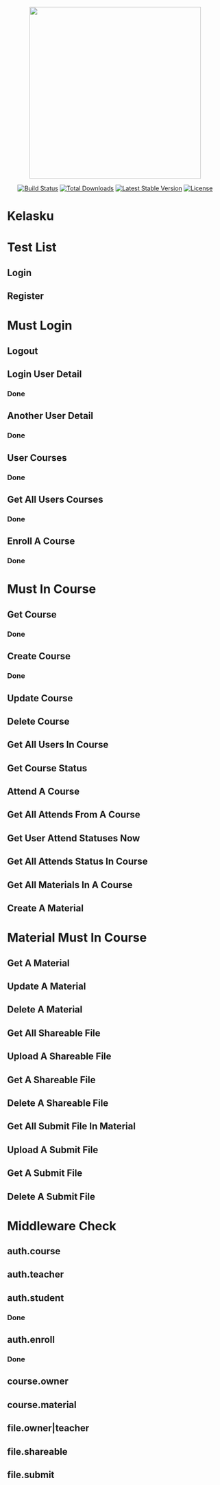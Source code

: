 <p align="center"><img src="https://res.cloudinary.com/dtfbvvkyp/image/upload/v1566331377/laravel-logolockup-cmyk-red.svg" width="400"></p>

<p align="center">
<a href="https://travis-ci.org/laravel/framework"><img src="https://travis-ci.org/laravel/framework.svg" alt="Build Status"></a>
<a href="https://packagist.org/packages/laravel/framework"><img src="https://poser.pugx.org/laravel/framework/d/total.svg" alt="Total Downloads"></a>
<a href="https://packagist.org/packages/laravel/framework"><img src="https://poser.pugx.org/laravel/framework/v/stable.svg" alt="Latest Stable Version"></a>
<a href="https://packagist.org/packages/laravel/framework"><img src="https://poser.pugx.org/laravel/framework/license.svg" alt="License"></a>
</p>

# Kelasku

# Test List
## Login
## Register

# Must Login
## Logout
## Login User Detail
### Done
## Another User Detail
### Done
## User Courses
### Done
## Get All Users Courses
### Done
## Enroll A Course
### Done

# Must In Course
## Get Course
### Done
## Create Course
### Done
## Update Course
## Delete Course
## Get All Users In Course
## Get Course Status
## Attend A Course
## Get All Attends From A Course
## Get User Attend Statuses Now
## Get All Attends Status In Course
## Get All Materials In A Course
## Create A Material

# Material Must In Course
## Get A Material
## Update A Material
## Delete A Material
## Get All Shareable File
## Upload A Shareable File
## Get A Shareable File
## Delete A Shareable File
## Get All Submit File In Material
## Upload A Submit File
## Get A Submit File
## Delete A Submit File

# Middleware Check
## auth.course
## auth.teacher
## auth.student
### Done
## auth.enroll
### Done
## course.owner
## course.material
## file.owner|teacher
## file.shareable
## file.submit

